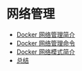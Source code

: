 # 网络管理

* [Docker 网络管理简介](chapter4/40.md)
* [Docker 网络管理命令](chapter4/41.md)
* [Docker 网络模式简介](chapter4/42.md)
* [总结](chapter4/43.md)